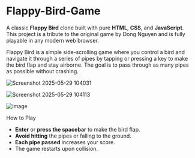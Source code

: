 # Flappy-Bird-Game 
A classic **Flappy Bird** clone built with pure **HTML**, **CSS**, and **JavaScript**. This project is a tribute to the original game by Dong Nguyen and is fully playable in any modern web browser.

Flappy Bird is a simple side-scrolling game where you control a bird and navigate it through a series of pipes by tapping or pressing a key to make the bird flap and stay airborne. The goal is to pass through as many pipes as possible without crashing.

![Screenshot 2025-05-29 104031](https://github.com/user-attachments/assets/01fbbbbd-4e79-4d42-83f3-cd3f52afb8ef)


![Screenshot 2025-05-29 104113](https://github.com/user-attachments/assets/e9778b8d-3415-45d6-a1d3-f0be2cc1698c)

![image](https://github.com/user-attachments/assets/257975f3-dc27-4862-bdde-ec1b2a971b19)



How to Play

- **Enter** or **press the spacebar** to make the bird flap.
- **Avoid hitting** the pipes or falling to the ground.
- **Each pipe passed** increases your score.
- The game restarts upon collision.


 



